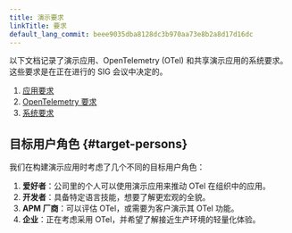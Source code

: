 ```yaml
---
title: 演示要求
linkTitle: 要求
default_lang_commit: beee9035dba8128dc3b970aa73e8b2a8d17d16dc
---
```


以下文档记录了演示应用、OpenTelemetry (OTel) 和共享演示应用的系统要求。
这些要求是在正在进行的 SIG 会议中决定的。

1. [应用要求](application/)
2. [OpenTelemetry 要求](opentelemetry/)
3. [系统要求](system/)

## 目标用户角色 {#target-persons}

我们在构建演示应用时考虑了几个不同的目标用户角色：

1. **爱好者**：公司里的个人可以使用演示应用来推动 OTel 在组织中的应用。
2. **开发者**：具备特定语言技能，想要了解更宏观的全貌。
3. **APM 厂商**：可以评估 OTel，或需要为客户演示其 OTel 功能。
4. **企业**：正在考虑采用 OTel，并希望了解接近生产环境的轻量化体验。
